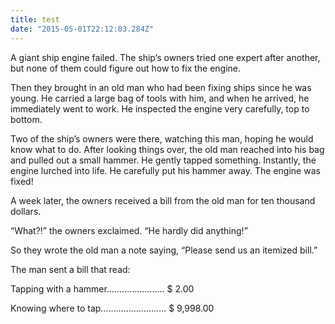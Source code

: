 ```yaml
---
title: test
date: "2015-05-01T22:12:03.284Z"
---
```


A giant ship engine failed. The ship’s owners tried one expert after another, but none of them could figure out how to fix the engine.

Then they brought in an old man who had been fixing ships since he was young. He carried a large bag of tools with him, and when he arrived, he immediately went to work. He inspected the engine very carefully, top to bottom.

Two of the ship’s owners were there, watching this man, hoping he would know what to do. After looking things over, the old man reached into his bag and pulled out a small hammer. He gently tapped something. Instantly, the engine lurched into life. He carefully put his hammer away. The engine was fixed!

A week later, the owners received a bill from the old man for ten thousand dollars.

“What?!” the owners exclaimed. “He hardly did anything!”

So they wrote the old man a note saying, “Please send us an itemized bill.”

The man sent a bill that read:

Tapping with a hammer………………….. \$ 2.00

Knowing where to tap…………………….. \$ 9,998.00

